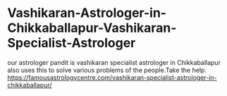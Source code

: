 # Vashikaran-Astrologer-in-Chikkaballapur-Vashikaran-Specialist-Astrologer
our astrologer pandit is vashikaran specialist astrologer in Chikkaballapur also uses this to solve various problems of the people.Take the help.                               https://famousastrologycentre.com/vashikaran-specialist-astrologer-in-chikkaballapur/
